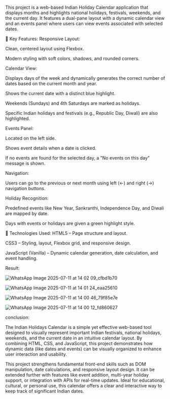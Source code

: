 
This project is a web-based Indian Holiday Calendar application that displays months and highlights national holidays, festivals, weekends, and the current day. It features a dual-pane layout with a dynamic calendar view and an events panel where users can view events associated with selected dates.

🎯 Key Features:
Responsive Layout:

Clean, centered layout using Flexbox.

Modern styling with soft colors, shadows, and rounded corners.

Calendar View:

Displays days of the week and dynamically generates the correct number of dates based on the current month and year.

Shows the current date with a distinct blue highlight.

Weekends (Sundays) and 4th Saturdays are marked as holidays.

Specific Indian holidays and festivals (e.g., Republic Day, Diwali) are also highlighted.

Events Panel:

Located on the left side.

Shows event details when a date is clicked.

If no events are found for the selected day, a "No events on this day" message is shown.

Navigation:

Users can go to the previous or next month using left (←) and right (→) navigation buttons.

Holiday Recognition:

Predefined events like New Year, Sankranthi, Independence Day, and Diwali are mapped by date.

Days with events or holidays are given a green highlight style.

🧠 Technologies Used:
HTML5 – Page structure and layout.

CSS3 – Styling, layout, Flexbox grid, and responsive design.

JavaScript (Vanilla) – Dynamic calendar generation, date calculation, and event handling.

Result:

![WhatsApp Image 2025-07-11 at 14 02 09_cfbd1b70](https://github.com/user-attachments/assets/f74c2a9f-efc2-4a24-b282-f267c5a2569a)

![WhatsApp Image 2025-07-11 at 14 01 24_eaa25610](https://github.com/user-attachments/assets/9d888f83-83cf-45f9-a626-e60b5945c9ae)

![WhatsApp Image 2025-07-11 at 14 00 46_79f85e7e](https://github.com/user-attachments/assets/422c6bb6-54c3-4348-a345-00e355c04e4e)

![WhatsApp Image 2025-07-11 at 14 00 12_fd860627](https://github.com/user-attachments/assets/3ee648a3-24b9-40b2-b446-d8e4e5c36769)




conclusion:

The Indian Holidays Calendar is a simple yet effective web-based tool designed to visually represent important Indian festivals, national holidays, weekends, and the current date in an intuitive calendar layout. By combining HTML, CSS, and JavaScript, this project demonstrates how dynamic data (like dates and events) can be visually organized to enhance user interaction and usability.

This project strengthens fundamental front-end skills such as DOM manipulation, date calculations, and responsive layout design. It can be extended further with features like event addition, multi-year holiday support, or integration with APIs for real-time updates. Ideal for educational, cultural, or personal use, this calendar offers a clear and interactive way to keep track of significant Indian dates.



